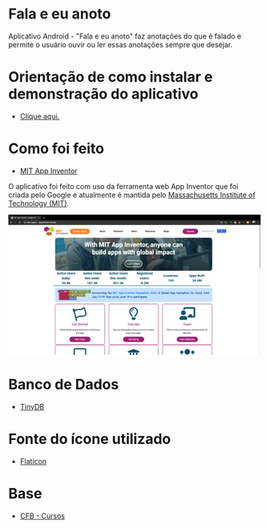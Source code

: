 # Fala e eu anoto

Aplicativo Android - "Fala e eu anoto" faz anotações do que é falado e permite o usuário ouvir ou ler essas anotações sempre que desejar.

# Orientação de como instalar e demonstração do aplicativo

* <a href = "https://www.youtube.com/watch?v=JPaGhb6b9hY&list=PLdPS43uY0yvUuftyR9wIAj5aYxVUp8ZTw&index=1"> Clique aqui. </a>

# Como foi feito

* <a href = "http://appinventor.mit.edu/"> MIT App Inventor </a>

O aplicativo foi feito com uso da ferramenta web App Inventor que foi criada pelo Google e atualmente é mantida pelo <a href = "http://web.mit.edu/"> Massachusetts Institute of Technology (MIT)</a>.

 ![alt text](https://github.com/LissandraRodrigues/app-inventor/blob/master/app_inventor.png?raw=true)

 # Banco de Dados
 
 * <a href ="https://tinydb.readthedocs.io/en/latest/index.html"> TinyDB </a>

# Fonte do ícone utilizado

* <a href = "https://www.flaticon.com/"> Flaticon </a>

# Base 

* <a href = "http://cfbcursos.com.br/" > CFB - Cursos </a>
